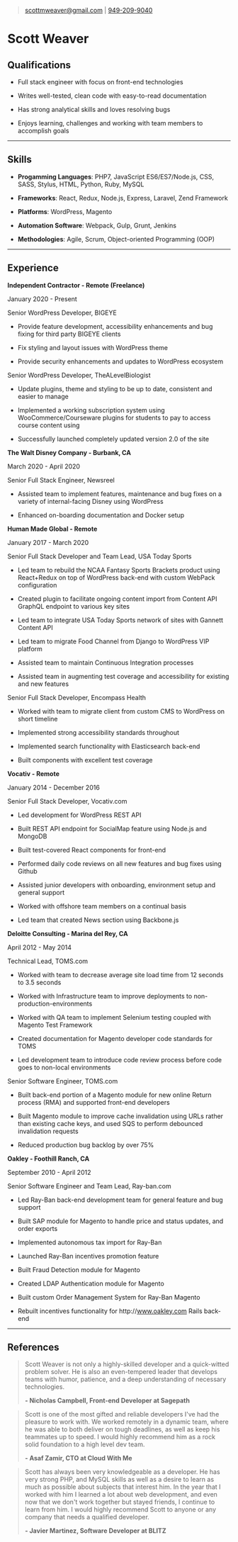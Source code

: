 > [scottmweaver@gmail.com](mailto:scottmweaver@gmail.com) | [949-209-9040](tel:949-209-9040)

# Scott Weaver

## Qualifications


- Full stack engineer with focus on front-end technologies


- Writes well-tested, clean code with easy-to-read documentation


- Has strong analytical skills and loves resolving bugs


- Enjoys learning, challenges and working with team members to accomplish goals


---

## Skills


- **Progamming Languages**: PHP7, JavaScript ES6&#x2F;ES7&#x2F;Node.js, CSS, SASS, Stylus, HTML, Python, Ruby, MySQL


- **Frameworks**: React, Redux, Node.js, Express, Laravel, Zend Framework


- **Platforms**: WordPress, Magento


- **Automation Software**: Webpack, Gulp, Grunt, Jenkins


- **Methodologies**: Agile, Scrum, Object-oriented Programming (OOP)


---

## Experience


**Independent Contractor - Remote (Freelance)**

January 2020 - Present


Senior WordPress Developer, BIGEYE


- Provide feature development, accessibility enhancements and bug fixing for third party BIGEYE clients


- Fix styling and layout issues with WordPress theme


- Provide security enhancements and updates to WordPress ecosystem



Senior WordPress Developer, TheALevelBiologist


- Update plugins, theme and styling to be up to date, consistent and easier to manage


- Implemented a working subscription system using WooCommerce&#x2F;Courseware plugins for students to pay to access course content using


- Successfully launched completely updated version 2.0 of the site




**The Walt Disney Company - Burbank, CA**

March 2020 - April 2020


Senior Full Stack Engineer, Newsreel


- Assisted team to implement features, maintenance and bug fixes on a variety of internal-facing Disney using WordPress


- Enhanced on-boarding documentation and Docker setup




**Human Made Global - Remote**

January 2017 - March 2020


Senior Full Stack Developer and Team Lead, USA Today Sports


- Led team to rebuild the NCAA Fantasy Sports Brackets product using React+Redux on top of WordPress back-end with custom WebPack configuration


- Created plugin to facilitate ongoing content import from Content API GraphQL endpoint to various key sites


- Led team to integrate USA Today Sports network of sites with Gannett Content API


- Led team to migrate Food Channel from Django to WordPress VIP platform


- Assisted team to maintain Continuous Integration processes


- Assisted team in augmenting test coverage and accessibility for existing and new features



Senior Full Stack Developer, Encompass Health


- Worked with team to migrate client from custom CMS to WordPress on short timeline


- Implemented strong accessibility standards throughout


- Implemented search functionality with Elasticsearch back-end


- Built components with excellent test coverage




**Vocativ - Remote**

January 2014 - December 2016


Senior Full Stack Developer, Vocativ.com


- Led development for WordPress REST API


- Built REST API endpoint for SocialMap feature using Node.js and MongoDB


- Built test-covered React components for front-end


- Performed daily code reviews on all new features and bug fixes using Github


- Assisted junior developers with onboarding, environment setup and general support


- Worked with offshore team members on a continual basis


- Led team that created News section using Backbone.js




**Deloitte Consulting - Marina del Rey, CA**

April 2012 - May 2014


Technical Lead, TOMS.com


- Worked with team to decrease average site load time from 12 seconds to 3.5 seconds


- Worked with Infrastructure team to improve deployments to non-production-environments


- Worked with QA team to implement Selenium testing coupled with Magento Test Framework


- Created documentation for Magento developer code standards for TOMS


- Led development team to introduce code review process before code goes to non-local environments



Senior Software Engineer, TOMS.com


- Built back-end portion of a Magento module for new online Return process (RMA) and supported front-end developers


- Built Magento module to improve cache invalidation using URLs rather than existing cache keys, and used SQS to perform debounced invalidation requests


- Reduced production bug backlog by over 75%




**Oakley - Foothill Ranch, CA**

September 2010 - April 2012


Senior Software Engineer and Team Lead, Ray-ban.com


- Led Ray-Ban back-end development team for general feature and bug support


- Built SAP module for Magento to handle price and status updates, and order exports


- Implemented autonomous tax import for Ray-Ban


- Launched Ray-Ban incentives promotion feature


- Built Fraud Detection module for Magento


- Created LDAP Authentication module for Magento


- Built custom Order Management System for Ray-Ban Magento


- Rebuilt incentives functionality for http:&#x2F;&#x2F;www.oakley.com Rails back-end




---

## References


> Scott Weaver is not only a highly-skilled developer and a quick-witted problem solver. He is also an even-tempered leader that develops teams with humor, patience, and a deep understanding of necessary technologies.
>
> **- Nicholas Campbell, Front-end Developer at Sagepath**


> Scott is one of the most gifted and reliable developers I&#39;ve had the pleasure to work with. We worked remotely in a dynamic team, where he was able to both deliver on tough deadlines, as well as keep his teammates up to speed. I would highly recommend him as a rock solid foundation to a high level dev team.
>
> **- Asaf Zamir, CTO at Cloud With Me**


> Scott has always been very knowledgeable as a developer. He has very strong PHP, and MySQL skills as well as a desire to learn as much as possible about subjects that interest him. In the year that I worked with him I learned a lot about web development, and even now that we don&#39;t work together but stayed friends, I continue to learn from him. I would highly recommend Scott to anyone or any company that needs a qualified developer.
>
> **- Javier Martinez, Software Developer at BLITZ**

